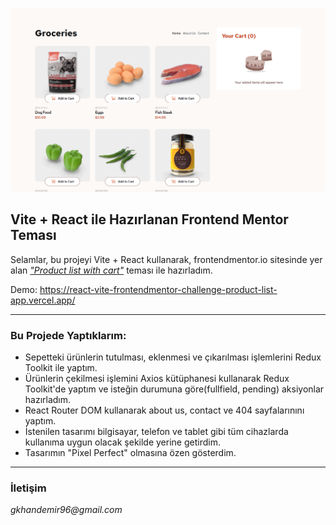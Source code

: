 ![Room Homepage ](./src/images/react-vite-images.gif)

## Vite + React ile Hazırlanan Frontend Mentor Teması

Selamlar, bu projeyi Vite + React kullanarak, frontendmentor.io sitesinde yer alan [_"Product list with cart"_](https://www.frontendmentor.io/challenges/product-list-with-cart-5MmqLVAp_d) teması ile hazırladım.

Demo: https://react-vite-frontendmentor-challenge-product-list-app.vercel.app/

---

### Bu Projede Yaptıklarım:

- Sepetteki ürünlerin tutulması, eklenmesi ve çıkarılması işlemlerini Redux Toolkit ile yaptım.
- Ürünlerin çekilmesi işlemini Axios kütüphanesi kullanarak Redux Toolkit'de yaptım ve isteğin durumuna göre(fullfield, pending) aksiyonlar hazırladım.
- React Router DOM kullanarak about us, contact ve 404 sayfalarınını yaptım.
- İstenilen tasarımı bilgisayar, telefon ve tablet gibi tüm cihazlarda kullanıma uygun olacak şekilde yerine getirdim.
- Tasarımın "Pixel Perfect" olmasına özen gösterdim.

---

### İletişim

_gkhandemir96@gmail.com_
